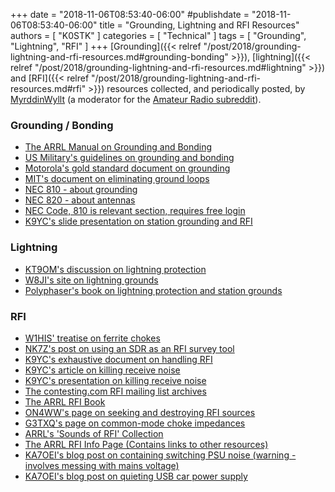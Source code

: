 +++
date = "2018-11-06T08:53:40-06:00"
#publishdate = "2018-11-06T08:53:40-06:00"
title = "Grounding, Lightning and RFI Resources"
authors = [ "K0STK" ]
categories = [ "Technical" ]
tags = [ "Grounding", "Lightning", "RFI" ]
+++
[Grounding]({{< relref "/post/2018/grounding-lightning-and-rfi-resources.md#grounding-bonding" >}}),
[lightning]({{< relref "/post/2018/grounding-lightning-and-rfi-resources.md#lightning" >}}) and
[RFI]({{< relref "/post/2018/grounding-lightning-and-rfi-resources.md#rfi" >}})
resources collected, and periodically posted, by [MyrddinWyllt](https://old.reddit.com/user/MyrddinWyllt) (a moderator for the [Amateur Radio subreddit](https://old.reddit.com/r/amateurradio/)).
<!--more-->

### Grounding / Bonding

* [The ARRL Manual on Grounding and Bonding](https://www.arrl.org/shop/Grounding-and-Bonding-for-the-Radio-Amateur/)
* [US Military's guidelines on grounding and bonding](http://www.repeater-builder.com/antenna/pdf/mil-hdbk-419a.pdf)
* [Motorola's gold standard document on grounding](https://sites.auburn.edu/admin/facilities/spw-bid-calendar/11-150%20AU%20Regional%20Airport-Construct%20a%20Self-Supporting%20Radio%20Tower/Project%20Documents/1/Motorola_R56_2005_manual.pdf)
* [MIT's document on eliminating ground loops](http://web.mit.edu/jhawk/tmp/p/EST016_Ground_Loops_handout.pdf)
* [NEC 810 - about grounding](https://www.ecmweb.com/code-basics/article-810-radio-and-television-equipment)
* [NEC 820 - about antennas](https://www.ecmweb.com/code-basics/article-820-community-antenna-tv-and-radio-distribution-systems)
* [NEC Code, 810 is relevant section, requires free login](https://www.nfpa.org/codes-and-standards/all-codes-and-standards/list-of-codes-and-standards/detail?code=70)
* [K9YC's slide presentation on station grounding and RFI](http://k9yc.com/GroundingAndAudio.pdf)

### Lightning

* [KT9OM's discussion on lightning protection](http://www.iceradioproducts.com/thorshammer.htm#top%20of%20page)
* [W8JI's site on lightning grounds](http://www.w8ji.com/ground_systems.htm)
* [Polyphaser's book on lightning protection and station grounds](http://www.radio2way.net/Polyphaser%20Guide.pdf)

### RFI

* [W1HIS' treatise on ferrite chokes](http://www.yccc.org/Articles/W1HIS/CommonModeChokesW1HIS2006Apr06.pdf)
* [NK7Z's post on using an SDR as an RFI survey tool](https://www.nk7z.net/sdr-rfi-survey-p1/)
* [K9YC's exhaustive document on handling RFI](http://www.audiosystemsgroup.com/RFI-Ham.pdf)
* [K9YC's article on killing receive noise](http://k9yc.com/KillingReceiveNoise.pdf)
* [K9YC's presentation on killing receive noise](http://k9yc.com/KillingRXNoiseVisalia.pdf)
* [The contesting.com RFI mailing list archives](http://lists.contesting.com/pipermail/rfi/)
* [The ARRL RFI Book](http://www.arrl.org/shop/The-ARRL-RFI-Book-3rd-Edition)
* [ON4WW's page on seeking and destroying RFI sources](http://www.on4ww.be/emi-rfi.html)
* [G3TXQ's page on common-mode choke impedances](http://karinya.net/g3txq/chokes/)
* [ARRL's 'Sounds of RFI' Collection](http://www.arrl.org/sounds-of-rfi)
* [The ARRL RFI Info Page (Contains links to other resources)](http://www.arrl.org/radio-frequency-interference-rfi)
* [KA7OEI's blog post on containing switching PSU noise (warning - involves messing with mains voltage)](http://ka7oei.blogspot.com/2014/08/completely-containing-switching-power.html)
* [KA7OEI's blog post on quieting USB car power supply](http://ka7oei.blogspot.com/2015/02/a-quiet-5-volt-usb-car-power-supply.html)
